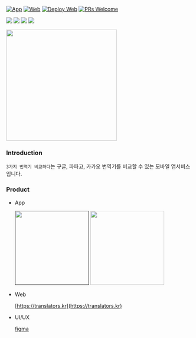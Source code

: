 [![App](https://github.com/krtk-dev/translators/actions/workflows/ci-app.yml/badge.svg)](https://github.com/krtk-dev/translators/actions/workflows/ci-app.yml)
[![Web](https://github.com/krtk-dev/translators/actions/workflows/ci-web.yml/badge.svg)](https://github.com/krtk-dev/translators/actions/workflows/ci-web.yml)
[![Deploy Web](https://github.com/krtk-dev/translators/actions/workflows/cd-web.yml/badge.svg)](https://github.com/krtk-dev/translators/actions/workflows/cd-web.yml)
[![PRs Welcome](https://img.shields.io/badge/PRs-welcome-brightgreen.svg?style=flat-square)](CONTRIBUTING.md)


<img src="https://img.shields.io/badge/React-222222?style=for-the-badge&logo=React&logoColor=#61DAFB"> <img src="https://img.shields.io/badge/ReactNative-222222?style=for-the-badge&logo=React&logoColor=#61DAFB"> <img src="https://img.shields.io/badge/Typescript-222222?style=for-the-badge&logo=Typescript&logoColor=#3178C6"> <img src="https://img.shields.io/badge/Jest-222222?style=for-the-badge&logo=Jest&logoColor=#C21325">

<img width="300" src="https://user-images.githubusercontent.com/48207131/154833198-8823ffe7-294d-4c11-a63a-c7209e5aece1.gif">

### Introduction

`3가지 번역기 비교하다`는 구글, 파파고, 카카오 번역기를 비교할 수 있는 모바일 앱서비스 입니다.

### Product
- App

  <a href=""><img src="https://user-images.githubusercontent.com/27461460/77502559-8c8a8d80-6e9e-11ea-9f8e-0f58c704eed6.png" width="200"/></a> <a href="https://play.google.com/store/apps/details?id=com.koreanthinker.translators"><img src="https://user-images.githubusercontent.com/27461460/77502571-90b6ab00-6e9e-11ea-9e93-235a319ebb41.png" width="200"/></a>

- Web

  [https://translators.kr](https://translators.kr)
- UI/UX

  [figma](https://www.figma.com/file/iEKYQOU8kCFyLE8voCKOCY/Translators?node-id=0%3A1)
